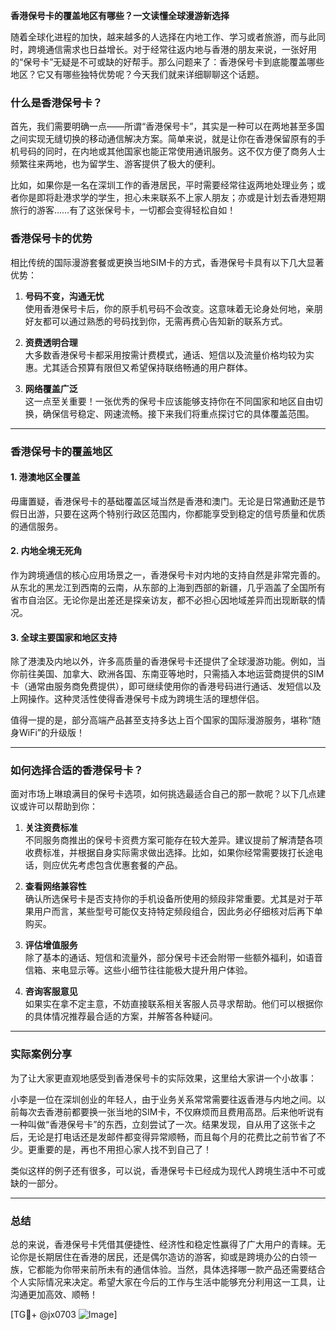 **香港保号卡的覆盖地区有哪些？一文读懂全球漫游新选择**

随着全球化进程的加快，越来越多的人选择在内地工作、学习或者旅游，而与此同时，跨境通信需求也日益增长。对于经常往返内地与香港的朋友来说，一张好用的“保号卡”无疑是不可或缺的好帮手。那么问题来了：香港保号卡到底能覆盖哪些地区？它又有哪些独特优势呢？今天我们就来详细聊聊这个话题。

### 什么是香港保号卡？

首先，我们需要明确一点——所谓“香港保号卡”，其实是一种可以在两地甚至多国之间实现无缝切换的移动通信解决方案。简单来说，就是让你在香港保留原有的手机号码的同时，在内地或其他国家也能正常使用通讯服务。这不仅方便了商务人士频繁往来两地，也为留学生、游客提供了极大的便利。

比如，如果你是一名在深圳工作的香港居民，平时需要经常往返两地处理业务；或者你是即将赴港求学的学生，担心未来联系不上家人朋友；亦或是计划去香港短期旅行的游客……有了这张保号卡，一切都会变得轻松自如！

### 香港保号卡的优势

相比传统的国际漫游套餐或更换当地SIM卡的方式，香港保号卡具有以下几大显著优势：

1. **号码不变，沟通无忧**  
   使用香港保号卡后，你的原手机号码不会改变。这意味着无论身处何地，亲朋好友都可以通过熟悉的号码找到你，无需再费心告知新的联系方式。

2. **资费透明合理**  
   大多数香港保号卡都采用按需计费模式，通话、短信以及流量价格均较为实惠。尤其适合预算有限但又希望保持联络畅通的用户群体。

3. **网络覆盖广泛**  
   这一点至关重要！一张优秀的保号卡应该能够支持你在不同国家和地区自由切换，确保信号稳定、网速流畅。接下来我们将重点探讨它的具体覆盖范围。

---

### 香港保号卡的覆盖地区

#### 1. 港澳地区全覆盖
毋庸置疑，香港保号卡的基础覆盖区域当然是香港和澳门。无论是日常通勤还是节假日出游，只要在这两个特别行政区范围内，你都能享受到稳定的信号质量和优质的通信服务。

#### 2. 内地全境无死角
作为跨境通信的核心应用场景之一，香港保号卡对内地的支持自然是非常完善的。从东北的黑龙江到西南的云南，从东部的上海到西部的新疆，几乎涵盖了全国所有省市自治区。无论你是出差还是探亲访友，都不必担心因地域差异而出现断联的情况。

#### 3. 全球主要国家和地区支持
除了港澳及内地以外，许多高质量的香港保号卡还提供了全球漫游功能。例如，当你前往美国、加拿大、欧洲各国、东南亚等地时，只需插入本地运营商提供的SIM卡（通常由服务商免费提供），即可继续使用你的香港号码进行通话、发短信以及上网操作。这种灵活性使得香港保号卡成为跨境生活的理想伴侣。

值得一提的是，部分高端产品甚至支持多达上百个国家的国际漫游服务，堪称“随身WiFi”的升级版！

---

### 如何选择合适的香港保号卡？

面对市场上琳琅满目的保号卡选项，如何挑选最适合自己的那一款呢？以下几点建议或许可以帮助到你：

1. **关注资费标准**  
   不同服务商推出的保号卡资费方案可能存在较大差异。建议提前了解清楚各项收费标准，并根据自身实际需求做出选择。比如，如果你经常需要拨打长途电话，则应优先考虑包含优惠套餐的产品。

2. **查看网络兼容性**  
   确认所选保号卡是否支持你的手机设备所使用的频段非常重要。尤其是对于苹果用户而言，某些型号可能仅支持特定频段组合，因此务必仔细核对后再下单购买。

3. **评估增值服务**  
   除了基本的通话、短信和流量外，部分保号卡还会附带一些额外福利，如语音信箱、来电显示等。这些小细节往往能极大提升用户体验。

4. **咨询客服意见**  
   如果实在拿不定主意，不妨直接联系相关客服人员寻求帮助。他们可以根据你的具体情况推荐最合适的方案，并解答各种疑问。

---

### 实际案例分享

为了让大家更直观地感受到香港保号卡的实际效果，这里给大家讲一个小故事：

小李是一位在深圳创业的年轻人，由于业务关系常常需要往返香港与内地之间。以前每次去香港前都要换一张当地的SIM卡，不仅麻烦而且费用高昂。后来他听说有一种叫做“香港保号卡”的东西，立刻尝试了一次。结果发现，自从用了这张卡之后，无论是打电话还是发邮件都变得异常顺畅，而且每个月的花费比之前节省了不少。更重要的是，再也不用担心家人找不到自己了！

类似这样的例子还有很多，可以说，香港保号卡已经成为现代人跨境生活中不可或缺的一部分。

---

### 总结

总的来说，香港保号卡凭借其便捷性、经济性和稳定性赢得了广大用户的青睐。无论你是长期居住在香港的居民，还是偶尔造访的游客，抑或是跨境办公的白领一族，它都能为你带来前所未有的通信体验。当然，具体选择哪一款产品还需要结合个人实际情况来决定。希望大家在今后的工作与生活中能够充分利用这一工具，让沟通更加高效、顺畅！

[TG💪+ @jx0703 ![Image](https://github.com/user-attachments/assets/dbca1d08-cadb-493c-b0ec-ad6f7a83f270)]